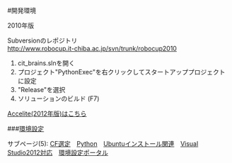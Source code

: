 #開発環境  

2010年版  

Subversionのレポジトリ  
<http://www.robocup.it-chiba.ac.jp/svn/trunk/robocup2010>

1. cit_brains.slnを開く  
2. プロジェクト"PythonExec"を右クリックしてスタートアッププロジェクトに設定  
3. "Release"を選択  
4. ソリューションのビルド (F7)  


[Accelite(2012年版)はこちら](https://github.com/suhsanv/workspace/blob/master/Dynamo%20Accelite.md)  

###[環境設定](ここにレポジトリのアドレス)  


サブページ(5): [CF選定](後で)　[Python](後で)　[Ubuntuインストール関連](https://github.com/citbrains/robocup/wiki/Ubuntu%E3%82%A4%E3%83%B3%E3%82%B9%E3%83%88%E3%83%BC%E3%83%AB%E9%96%A2%E9%80%A3)　[Visual Studio2012対応](後で)　[環境設定ポータル](後で)  
